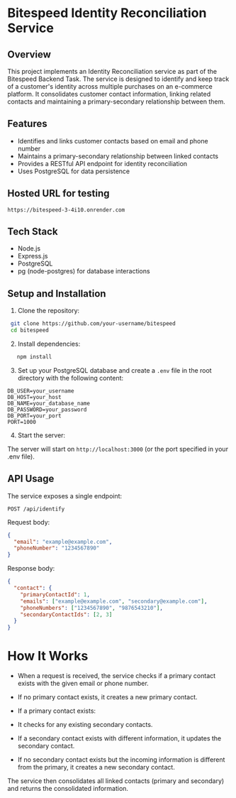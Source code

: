 # Bitespeed Identity Reconciliation Service

## Overview

This project implements an Identity Reconciliation service as part of the Bitespeed Backend Task. The service is designed to identify and keep track of a customer's identity across multiple purchases on an e-commerce platform. It consolidates customer contact information, linking related contacts and maintaining a primary-secondary relationship between them.

## Features

- Identifies and links customer contacts based on email and phone number
- Maintains a primary-secondary relationship between linked contacts
- Provides a RESTful API endpoint for identity reconciliation
- Uses PostgreSQL for data persistence

## Hosted URL for testing

```
https://bitespeed-3-4i10.onrender.com
```

## Tech Stack

- Node.js
- Express.js
- PostgreSQL
- pg (node-postgres) for database interactions

## Setup and Installation

1. Clone the repository:

```bash
 git clone https://github.com/your-username/bitespeed
 cd bitespeed
```

2. Install dependencies:

```bash
   npm install
```

3. Set up your PostgreSQL database and create a `.env` file in the root directory with the following content:

```
DB_USER=your_username
DB_HOST=your_host
DB_NAME=your_database_name
DB_PASSWORD=your_password
DB_PORT=your_port
PORT=1000
```

4. Start the server:

The server will start on `http://localhost:3000` (or the port specified in your .env file).

## API Usage

The service exposes a single endpoint:

```
POST /api/identify
```

Request body:

```json
{
  "email": "example@example.com",
  "phoneNumber": "1234567890"
}
```

Response body:

```json
{
  "contact": {
    "primaryContactId": 1,
    "emails": ["example@example.com", "secondary@example.com"],
    "phoneNumbers": ["1234567890", "9876543210"],
    "secondaryContactIds": [2, 3]
  }
}
```

# How It Works

- When a request is received, the service checks if a primary contact exists with the given email or phone number.
- If no primary contact exists, it creates a new primary contact.
- If a primary contact exists:

- It checks for any existing secondary contacts.
- If a secondary contact exists with different information, it updates the secondary contact.
- If no secondary contact exists but the incoming information is different from the primary, it creates a new secondary contact.

The service then consolidates all linked contacts (primary and secondary) and returns the consolidated information.
